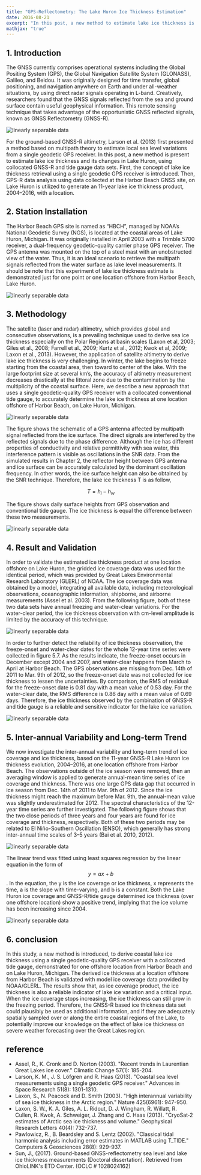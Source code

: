 ```yaml
---
title: "GPS-Reflectometry: The Lake Huron Ice Thickness Estimation"
date: 2016-08-21
excerpt: "In this post, a new method to estimate lake ice thickness is presently using collocated GPS and tide gauge data sets."
mathjax: "true"
---
```

## 1. Introduction
The GNSS currently comprises operational systems including the Global Positing System (GPS), the Global Navigation Satellite System (GLONASS), Galileo, and Beidou. It was originally designed for time transfer, global positioning, and navigation anywhere on Earth and under all-weather situations, by using direct radar signals operating in L-band. Creatively, researchers found that the GNSS signals reflected from the sea and ground surface contain useful geophysical information. This remote sensing technique that takes advantage of the opportunistic GNSS reflected signals, known as GNSS Reflectometry (GNSS-R).

<img src="{{ site.url }}{{ site.baseurl }}/images/gpsr_lakeice/1_1.jpg" alt="linearly separable data">

For the ground-based GNSS-R altimetry, Larson et al. (2013) first presented a method based on multipath theory to estimate local sea level variations from a single geodetic GPS receiver. In this post, a new method is present to estimate lake ice thickness and its changes in Lake Huron, using collocated GNSS-R and tide gauge data sets. First, the concept of lake ice thickness retrieval using a single geodetic GPS receiver is introduced. Then, GPS-R data analysis using data collected at the Harbor Beach GNSS site, on Lake Huron is utilized to generate an 11-year lake ice thickness product, 2004–2016, with a location.
  
## 2. Station Installation
The Harbor Beach GPS site is named as “HBCH”, managed by NOAA’s National Geodetic Survey (NGS), is located at the coastal areas of Lake Huron, Michigan. It was originally installed in April 2003 with a Trimble 5700 receiver, a dual-frequency geodetic-quality carrier phase GPS receiver. The GPS antenna was mounted on the top of a steel mast with an unobstructed view of the water. Thus, it is an ideal scenario to retrieve the multipath signals reflected from the water surface as lake level measurements. It should be note that this experiment of lake ice thickness estimate is demonstrated just for one point or one location offshore from Harbor Beach, Lake Huron.

<img src="{{ site.url }}{{ site.baseurl }}/images/gpsr_lakeice/2_1.jpg" alt="linearly separable data">
 
## 3. Methodology
The satellite (laser and radar) altimetry, which provides global and consecutive observations, is a prevailing technique used to derive sea ice thickness especially on the Polar Regions at basin scales (Laxon et al, 2003; Giles et al., 2008; Farrell et al., 2009; Kurtz et al., 2012; Kwok et al, 2009; Laxon et al., 2013). However, the application of satellite altimetry to derive lake ice thickness is very challenging. In winter, the lake begins to freeze starting from the coastal area, then toward to center of the lake. With the large footprint size at several km’s, the accuracy of altimetry measurement decreases drastically at the littoral zone due to the contamination by the multiplicity of the coastal surface. Here, we describe a new approach that uses a single geodetic-quality GPS receiver with a collocated conventional tide gauge, to accurately determine the lake ice thickness at one location offshore of Harbor Beach, on Lake Huron, Michigan. 
 
<img src="{{ site.url }}{{ site.baseurl }}/images/gpsr_lakeice/3_1.png" alt="linearly separable data">

The figure shows the schematic of a GPS antenna affected by multipath signal reflected from the ice surface. The direct signals are interfered by the reflected signals due to the phase difference. Although the ice has different properties of conductivity and relative permittivity with sea water, this interference pattern is visible as oscillations in the SNR data. From the simulated results in Chapter 2, the reflector height between GPS antenna and ice surface can be accurately calculated by the dominant oscillation frequency. In other words, the ice surface height can also be obtained by the SNR technique. Therefore, the lake ice thickness T is as follow,

$$T=h_i-h_w$$ 

The figure shows daily surface heights from GPS observation and conventional tide gauge. The ice thickness is equal the difference between these two measurements.
 
<img src="{{ site.url }}{{ site.baseurl }}/images/gpsr_lakeice/3_2.jpg" alt="linearly separable data">
  
## 4. Result and Validation
In order to validate the estimated ice thickness product at one location offshore on Lake Huron, the gridded ice coverage data was used for the identical period, which was provided by Great Lakes Environmental Research Laboratory (GLERL) of NOAA. The ice coverage data was obtained by a model, integrating all available data, including meteorological observations, oceanographic information, shipborne, and airborne measurements (Assel et al. 2003). From the following figure, both of these two data sets have annual freezing and water-clear variations. For the water-clear period, the ice thickness observation with cm-level amplitude is limited by the accuracy of this technique.

<img src="{{ site.url }}{{ site.baseurl }}/images/gpsr_lakeice/4_1.jpg" alt="linearly separable data">

In order to further detect the reliability of ice thickness observation, the freeze-onset and water-clear dates for the whole 12-year time series were collected in figure 5.7. As the results indicate, the freeze-onset occurs in December except 2004 and 2007, and water-clear happens from March to April at Harbor Beach. The GPS observations are missing from Dec. 14th of 2011 to Mar. 9th of 2012, so the freeze-onset date was not collected for ice thickness to lessen the uncertainties. By comparison, the RMS of residual for the freeze-onset date is 0.81 day with a mean value of 0.53 day. For the water-clear date, the RMS difference is 0.86 day with a mean value of 0.69 days. Therefore, the ice thickness observed by the combination of GNSS-R and tide gauge is a reliable and sensitive indicator for the lake ice variation.
 
<img src="{{ site.url }}{{ site.baseurl }}/images/gpsr_lakeice/4_2.jpg" alt="linearly separable data">

## 5. Inter-annual Variability and Long-term Trend
We now investigate the inter-annual variability and long-term trend of ice coverage and ice thickness, based on the 11-year GNSS-R Lake Huron ice thickness evolution, 2004–2016, at one location offshore from Harbor Beach. 
The observations outside of the ice season were removed, then an averaging window is applied to generate annual-mean time series of ice coverage and thickness. There was one large GPS data gap that occurred in ice season from Dec. 14th of 2011 to Mar. 9th of 2012. Since the ice thickness might reach the maximum before Mar. 9th, the annual-mean value was slightly underestimated for 2012. The spectral characteristics of the 12-year time series are further investigated. The following figure shows that the two close periods of three years and four years are found for ice coverage and thickness, respectively. Both of these two periods may be related to El Niño-Southern Oscillation (ENSO), which generally has strong inter-annual time scales of 3–5 years (Bai et al. 2010, 2012).

<img src="{{ site.url }}{{ site.baseurl }}/images/gpsr_lakeice/5_2.jpg" alt="linearly separable data">

The linear trend was fitted using least squares regression by the linear equation in the form of $$y=ax+b$$. In the equation, the y is the ice coverage or ice thickness, x represents the time, a is the slope with time-varying, and b is a constant. Both the Lake Huron ice coverage and GNSS-R/tide gauge determined ice thickness (over one offshore location) show a positive trend, implying that the ice volume has been increasing since 2004.

<img src="{{ site.url }}{{ site.baseurl }}/images/gpsr_lakeice/5_1.jpg" alt="linearly separable data">

## 6. conclusion
In this study, a new method is introduced, to derive coastal lake ice thickness using a single geodetic-quality GPS receiver with a collocated tide gauge, demonstrated for one offshore location from Harbor Beach and on Lake Huron, Michigan. The derived ice thickness at a location offshore from Harbor Beach is validated with model ice coverage data provided by NOAA/GLERL. The results show that, as ice coverage product, the ice thickness is also a reliable indicator of lake ice variation and a critical input. When the ice coverage stops increasing, the ice thickness can still grow in the freezing period. Therefore, the GNSS-R based ice thickness data set could plausibly be used as additional information, and if they are adequately spatially sampled over or along the entire coastal regions of the Lake, to potentially improve our knowledge on the effect of lake ice thickness on severe weather forecasting over the Great Lakes region.

## reference
+ Assel, R., K. Cronk and D. Norton (2003). "Recent trends in Laurentian Great Lakes ice cover." Climatic Change 57(1): 185-204.
+ Larson, K. M., J. S. Löfgren and R. Haas (2013). "Coastal sea level measurements using a single geodetic GPS receiver." Advances in Space Research 51(8): 1301-1310.
+ Laxon, S., N. Peacock and D. Smith (2003). "High interannual variability of sea ice thickness in the Arctic region." Nature 425(6961): 947-950.
+ Laxon, S. W., K. A. Giles, A. L. Ridout, D. J. Wingham, R. Willatt, R. Cullen, R. Kwok, A. Schweiger, J. Zhang and C. Haas (2013). "CryoSat‐2 estimates of Arctic sea ice thickness and volume." Geophysical Research Letters 40(4): 732-737.
+ Pawlowicz, R., B. Beardsley and S. Lentz (2002). "Classical tidal harmonic analysis including error estimates in MATLAB using T_TIDE." Computers & Geosciences 28(8): 929-937.
+ Sun, J., (2017). Ground-based GNSS-reflectometry sea level and lake ice thickness measurements (Doctoral dissertation). Retrieved from OhioLINK's ETD Center. (OCLC # 1028024162)



